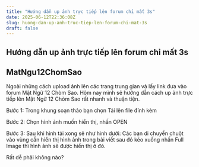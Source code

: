 ```yaml
---
title: "Hướng dẫn up ảnh trực tiếp lên forum chỉ mất 3s"
date: 2025-06-12T22:36:08Z
slug: huong-dan-up-anh-truc-tiep-len-forum-chi-mat-3s
draft: false
---
```


## Hướng dẫn up ảnh trực tiếp lên forum chỉ mất 3s

## MatNgu12ChomSao

Ngoài những cách upload ảnh lên các trang trung gian và lấy link đưa vào forum Mật Ngữ 12 Chòm Sao.
Hôm nay mình sẽ hướng dẫn cách up ảnh trực tiếp lên Mật Ngữ 12 Chòm Sao rất nhanh và thuận tiện.
 
Bước 1: Trong khung soạn thảo bạn chọn Tải lên file đính kèm

	
	
		

 
Bước 2: Chọn hình ảnh muốn hiển thị, nhấn OPEN

	
	
		

 
 
Bước 3: Sau khi hình tải xong sẽ như hình dưới:
Các bạn di chuyển chuột vào vùng cần hiển thị hình ảnh trong bài viết sau đó kéo xuống nhấn Full Image thì hình ảnh sẽ được hiển thị ở đó.

	
	
		

 
Rất dễ phải không nào?